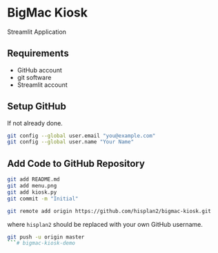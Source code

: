 # BigMac Kiosk

Streamlit Application

## Requirements

- GitHub account
- git software
- Streamlit account

## Setup GitHub

If not already done.

```bash
git config --global user.email "you@example.com"
git config --global user.name "Your Name"
```

## Add Code to GitHub Repository

```bash
git add README.md
git add menu.png
git add kiosk.py
git commit -m "Initial"
```

```bash
git remote add origin https://github.com/hisplan2/bigmac-kiosk.git
```

where `hisplan2` should be replaced with your own GitHub username.

```bash
git push -u origin master
```# bigmac-kiosk-demo
